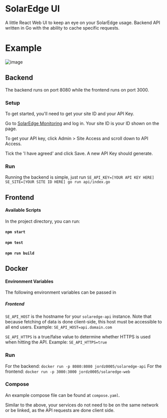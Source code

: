 # SolarEdge UI

A little React Web UI to keep an eye on your SolarEdge usage.
Backend API written in Go with the ability to cache specific requests.

# Example

![image](https://github.com/jordan-mace/solaredge-ui/assets/1805887/5c5716fe-0fb7-4cae-b048-15809a7b84d7)

## Backend

The backend runs on port 8080 while the frontend runs on port 3000.

### Setup

To get started, you'll need to get your site ID and your API Key.

Go to [SolarEdge Monitoring](https://monitoring.solaredge.com/solaredge-web/p/login?locale=en_US) and log in. Your site ID is your ID shown on the page.

To get your API key, click Admin > Site Access and scroll down to API Access.

Tick the 'I have agreed' and click Save. A new API Key should generate.

### Run

Running the backend is simple, just run `SE_API_KEY=[YOUR API KEY HERE] SE_SITE=[YOUR SITE ID HERE] go run api/index.go`

## Frontend

#### Available Scripts

In the project directory, you can run:

#### `npm start`

#### `npm test`

#### `npm run build`

## Docker

#### Environment Variables

The following environment variables can be passed in

##### Frontend

`SE_API_HOST` is the hostname for your `solaredge-api` instance. Note that because fetching of data is done client-side, this host must be accessible to all end users. Example: `SE_API_HOST=api.domain.com`

`SE_API_HTTPS` is a true/false value to determine whether HTTPS is used when hitting the API. Example: `SE_API_HTTPS=true`

### Run

For the backend: `docker run -p 8080:8080 jordz0005/solaredge-api`
For the frontend: `docker run -p 3000:3000 jordz0005/solaredge-web`

### Compose

An example compose file can be found at `compose.yaml`.

Similar to the above, your services do not need to be on the same network or be linked, as the API requests are done client side.
